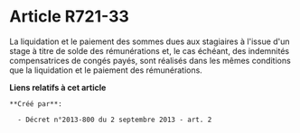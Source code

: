 # Article R721-33

La liquidation et le paiement des sommes dues aux stagiaires à l'issue d'un stage à titre de solde des rémunérations et, le
cas échéant, des indemnités compensatrices de congés payés, sont réalisés dans les mêmes conditions que la liquidation et le
paiement des rémunérations.

**Liens relatifs à cet article**

	**Créé par**:

	  - Décret n°2013-800 du 2 septembre 2013 - art. 2
